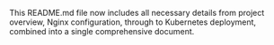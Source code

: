 
This README.md file now includes all necessary details from project overview, Nginx configuration, through to Kubernetes deployment, combined into a single comprehensive document.
